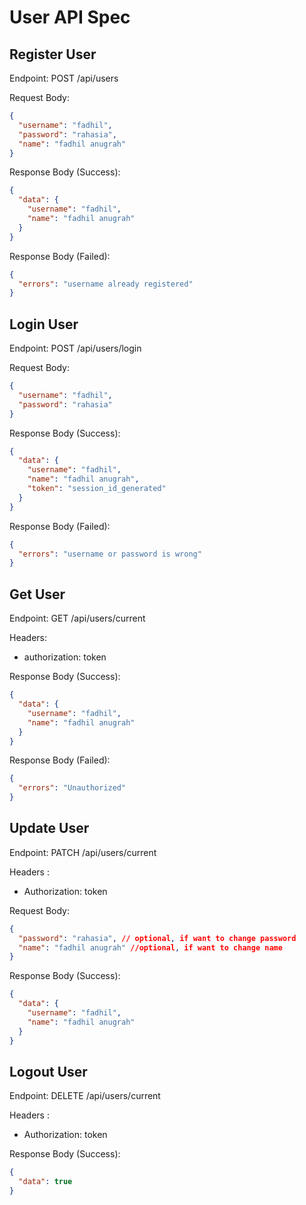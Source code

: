# User API Spec

## Register User

Endpoint: POST /api/users

Request Body:

```json
{
  "username": "fadhil",
  "password": "rahasia",
  "name": "fadhil anugrah"
}
```

Response Body (Success):

```json
{
  "data": {
    "username": "fadhil",
    "name": "fadhil anugrah"
  }
}
```

Response Body (Failed):

```json
{
  "errors": "username already registered"
}
```

## Login User

Endpoint: POST /api/users/login

Request Body:

```json
{
  "username": "fadhil",
  "password": "rahasia"
}
```

Response Body (Success):

```json
{
  "data": {
    "username": "fadhil",
    "name": "fadhil anugrah",
    "token": "session_id_generated"
  }
}
```

Response Body (Failed):

```json
{
  "errors": "username or password is wrong"
}
```

## Get User

Endpoint: GET /api/users/current

Headers:

- authorization: token

Response Body (Success):

```json
{
  "data": {
    "username": "fadhil",
    "name": "fadhil anugrah"
  }
}
```

Response Body (Failed):

```json
{
  "errors": "Unauthorized"
}
```

## Update User

Endpoint: PATCH /api/users/current

Headers :

- Authorization: token

Request Body:

```json
{
  "password": "rahasia", // optional, if want to change password
  "name": "fadhil anugrah" //optional, if want to change name
}
```

Response Body (Success):

```json
{
  "data": {
    "username": "fadhil",
    "name": "fadhil anugrah"
  }
}
```

## Logout User

Endpoint: DELETE /api/users/current

Headers :

- Authorization: token

Response Body (Success):

```json
{
  "data": true
}
```
